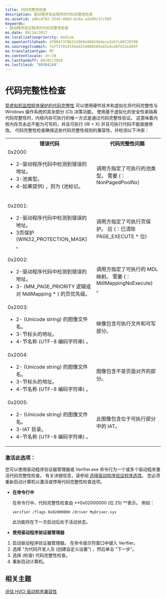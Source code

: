 ```yaml
---
title: 代码完整性检查
description: 驱动程序验证程序的代码完整性检查
ms.assetid: ad6c4762-354d-446d-bcda-a2e99c37c589
keywords:
- 驱动程序验证程序的代码完整性检查
ms.date: 09/14/2017
ms.localizationpriority: medium
ms.openlocfilehash: d7804f37063120b9e94654bdeca3e57c60720799
ms.sourcegitcommit: faff37814159ad224080205ad314cabf412e269f
ms.translationtype: MT
ms.contentlocale: zh-CN
ms.lasthandoff: 09/02/2020
ms.locfileid: "89384249"
---
```

# <a name="code-integrity-checking"></a>代码完整性检查

[受虚拟机监控程序保护的代码完整性](/windows/security/threat-protection/device-guard/enable-virtualization-based-protection-of-code-integrity) 可以使用硬件技术和虚拟化将代码完整性与 Windows 操作系统的其余部分 (CI) 决策功能。 使用基于虚拟化的安全性来隔离代码完整性时，内核内存可执行的唯一方式是通过代码完整性验证。 这意味着内核内存页永远不能为可写的，并且可执行 (W + X) 并且可执行代码不能直接修改。 代码完整性检查确保这些代码完整性规则的兼容性，并检测以下冲突：

<table>
  <tr>
    <th>错误代码</th>
    <th>代码完整性问题</th>
  </tr>
  <tr>
    <td>0x2000
        <ul>
            <li>2-驱动程序代码中检测到错误的地址。</li>
            <li>3-池类型。</li>
            <li>4-如果提供) ，则为 (池标记。</li>
        </ul><br/>    </td>
    <td>调用方指定了可执行的池类型。 需要 (： NonPagedPoolNx) </td>
  </tr>
  <tr>
    <td>0x2001:
        <ul><li>2-驱动程序代码中检测到错误的地址。</li>
        <li>3页保护 (WIN32_PROTECTION_MASK) 。
    </td>
    <td>调用方指定了可执行页保护。 应 (：已清除 PAGE_EXECUTE * 位) </td>
  </tr>
  <tr>
    <td>0x2002:
        <ul><li>2-驱动程序代码中检测到错误的地址。</li>
            <li>3- (MM_PAGE_PRIORITY 逻辑或对 MdlMapping * ) 的页优先级。</li></ul>
    </td>
    <td>调用方指定了可执行的 MDL 映射。 需要 (： MdlMappingNoExecute) 。</td>
  </tr>
  <tr>
    <td>0x2003:
        <ul><li>2- (Unicode string) 的图像文件名。</li>
            <li>3-节标头的地址。</li>
            <li>4-节名称 (UTF-8 编码字符串) 。</li></ul>
    </td>
    <td>映像包含可执行文件和可写部分。</td>
  </tr>
  <tr>
    <td>0x2004:
        <ul><li>2- (Unicode string) 的图像文件名。</li>
            <li>3-节标头的地址。</li>
            <li>4-节名称 (UTF-8 编码字符串) 。</li></ul>
    </td>
    <td>图像包含不是页面对齐的部分。</td>
  </tr>
  <tr>
    <td>0x2005:
        <ul><li>2- (Unicode string) 的图像文件名。</li>
            <li>3-IAT 目录。</li>
            <li>4-节名称 (UTF-8 编码字符串) 。</li><ul>
    </td>
    <td>此图像包含位于可执行部分中的 IAT。</td>
  </tr>
</table>

### <a name="activating-this-option"></a>激活此选项：

您可以使用驱动程序验证器管理器或 Verifier.exe 命令行为一个或多个驱动程序激活代码完整性检查。 有关详细信息，请参阅 [选择驱动程序验证程序选项](./selecting-driver-verifier-options.md)。 您必须重新启动计算机以激活或停用代码完整性检查选项。

* **在命令行中**

    在命令行中，代码完整性检查由 **0x02000000 (位 25) **表示。 例如：

    `verifier /flags 0x02000000 /driver MyDriver.sys`

    此功能将在下一次启动后处于活动状态。

* **使用驱动程序验证器管理器**

1. 启动驱动程序验证器管理器。 在命令提示符窗口中键入 Verifier。
2. 选择 "为代码开发人员 (创建自定义设置") ，然后单击 "下一步"。
3. 选择 (检查) 代码完整性检查。
4. 重新启动计算机。

## <a name="related-topics"></a>相关主题

[评估 HVCI 驱动程序兼容性](../driversecurity/use-device-guard-readiness-tool.md)
